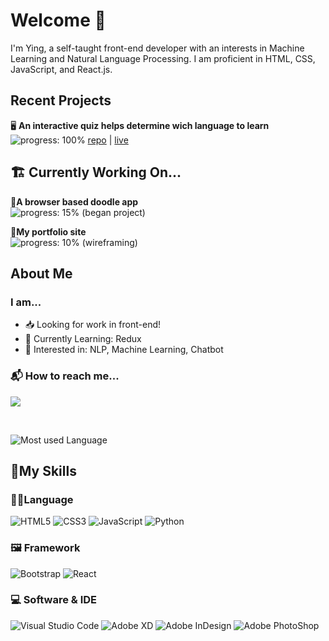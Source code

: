 # Welcome 👋
I'm Ying, a self-taught front-end developer with an interests in Machine Learning and Natural Language Processing. I am proficient in HTML, CSS, JavaScript, and React.js. 

## Recent Projects
 🖥 **An interactive quiz helps determine wich language to learn**  
![progress: 100%](https://us-central1-progress-markdown.cloudfunctions.net/progress/100)  [repo](https://github.com/yingmo55/which-language-first) | [live](https://first-programming-language.netlify.app/)

## 🏗 Currently Working On...
💭**A browser based doodle app**  
![progress: 15%](https://us-central1-progress-markdown.cloudfunctions.net/progress/10) (began project)  


📝**My portfolio site**  
![progress: 10%](https://us-central1-progress-markdown.cloudfunctions.net/progress/0) (wireframing)  


## **About Me**
### I am...
+ 📥 Looking for work in front-end!
+ 📖 Currently Learning: Redux
+ 🤖 Interested in: NLP, Machine Learning, Chatbot


### 📬 How to reach me...
<a href="https://www.linkedin.com/in/yingyimo/" target="_blank"><img src="https://img.shields.io/badge/linkedin-%230077B5.svg?style=flat-square&logo=linkedin&logoColor=white" /></a>

<br />

![Most used Language](https://github-readme-stats.vercel.app/api/top-langs/?username=yingmo55)

## 🧰My Skills
### 👩‍💻Language
![HTML5](https://img.shields.io/badge/html5-%23E34F26.svg?style=for-the-badge&logo=html5&logoColor=white) 
![CSS3](https://img.shields.io/badge/css3-%231572B6.svg?style=for-the-badge&logo=css3&logoColor=white) 
![JavaScript](https://img.shields.io/badge/javascript-%23323330.svg?style=for-the-badge&logo=javascript&logoColor=%23F7DF1E) 
![Python](https://img.shields.io/badge/python-3670A0?style=for-the-badge&logo=python&logoColor=ffdd54) 

### 🖼 Framework
![Bootstrap](https://img.shields.io/badge/bootstrap-%23563D7C.svg?style=for-the-badge&logo=bootstrap&logoColor=white) 
![React](https://img.shields.io/badge/react-%2320232a.svg?style=for-the-badge&logo=react&logoColor=%2361DAFB)  

### 💻 Software & IDE
![Visual Studio Code](https://img.shields.io/badge/Visual_Studio_Code-0078D4?style=for-the-badge&logo=visual%20studio%20code&logoColor=white
) 
![Adobe XD](https://img.shields.io/badge/Adobe%20XD-470137?style=for-the-badge&logo=Adobe%20XD&logoColor=#FF61F6) 
![Adobe InDesign](https://img.shields.io/badge/Adobe%20InDesign-FF3366?style=for-the-badge&logo=Adobe%20InDesign&logoColor=white) 
![Adobe PhotoShop](https://img.shields.io/badge/Adobe%20Photoshop-31A8FF?style=for-the-badge&logo=Adobe%20Photoshop&logoColor=black) 

